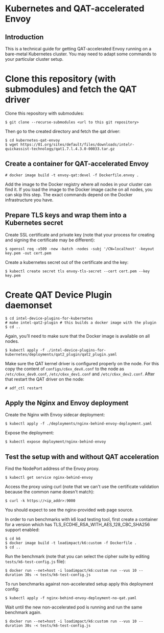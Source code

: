 # Kubernetes and QAT-accelerated Envoy

## Introduction

This is a technical guide for getting QAT-accelerated Envoy running on a bare-metal Kubernetes cluster. You may need to adapt some commands to your particular cluster setup.

# Clone this repository (with submodules) and fetch the QAT driver

Clone this repository with submodules:

    $ git clone --recurse-submodules <url to this git repository>

Then go to the created directory and fetch the qat driver:

    $ cd kubernetes-qat-envoy
    $ wget https://01.org/sites/default/files/downloads/intelr-quickassist-technology/qat1.7.l.4.3.0-00033.tar.gz

## Create a container for QAT-accelerated Envoy

    # docker image build -t envoy-qat:devel -f Dockerfile.envoy .

Add the image to the Docker registry where all nodes in your cluster can find it. If you load the image to the Docker image cache on all nodes, you can skip this step. The exact commands depend on the Docker infrastructure you have.

## Prepare TLS keys and wrap them into a Kubernetes secret

Create SSL certificate and private key (note that your process for creating and signing the certificate may be different):

    $ openssl req -x509 -new -batch -nodes -subj '/CN=localhost' -keyout key.pem -out cert.pem

Create a kubernetes secret out of the certificate and the key:

    $ kubectl create secret tls envoy-tls-secret --cert cert.pem --key key.pem

# Create QAT Device Plugin daemonset

    $ cd intel-device-plugins-for-kubernetes
    # make intel-qat2-plugin # this builds a docker image with the plugin
    $ cd ..

Again, you’ll need to make sure that the Docker image is available on all nodes.

    $ kubectl apply -f ./intel-device-plugins-for-kubernetes/deployments/qat2_plugin/qat2_plugin.yaml

Make sure the QAT kernel driver is configured properly on the node. For this copy the content of `configs/c6xx_devX.conf` to the node as `/etc/c6xx_dev0.conf`, `/etc/c6xx_dev1.conf` and `/etc/c6xx_dev2.conf`. After that restart the QAT driver on the node:

    # adf_ctl restart

## Apply the Nginx and Envoy deployment

Create the Nginx with Envoy sidecar deployment:

    $ kubectl apply -f ./deployments/nginx-behind-envoy-deployment.yaml

Expose the deployment:

    $ kubectl expose deployment/nginx-behind-envoy

## Test the setup with and without QAT acceleration

Find the NodePort address of the Envoy proxy.

    $ kubectl get service nginx-behind-envoy

Access the proxy using curl (note that we can't use the certificate
validation because the common name doesn't match):

    $ curl -k https://<ip_addr>:9000

You should expect to see the nginx-provided web page source.

In order to run benchmarks with k6 load testing tool, first create a
container for a version which has TLS_ECDHE_RSA_WITH_AES_128_CBC_SHA256
support enabled:

    $ cd k6
    $ docker image build -t loadimpact/k6:custom -f Dockerfile .
    $ cd ..

Run the benchmark (note that you can select the cipher suite by editing
`tests/k6-test-config.js` file):

    $ docker run --net=host -i loadimpact/k6:custom run --vus 10 --duration 30s -< tests/k6-test-config.js

To run benchmarks against non-accelerated setup apply this deployment config:

    $ kubectl apply -f nginx-behind-envoy-deployment-no-qat.yaml

Wait until the new non-accelerated pod is running and run the same benchmark again.

    $ docker run --net=host -i loadimpact/k6:custom run --vus 10 --duration 30s -< tests/k6-test-config.js
